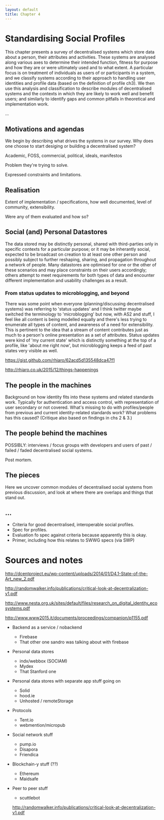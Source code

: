 ```yaml
---
layout: default
title: Chapter 4
---
```


# Standardising Social Profiles

This chapter presents a survey of decentralised systems which store data about a person, their attributes and activities. These systems are analysed along various axes to determine their intended function, fitness for purpose and how they are or were ultimately used and to what extent. A particular focus is on treatment of individuals as users of or participants in a system, and we classify systems according to their approach to handling user identities and profile data (based on the definition of profile ch3). We then use this analysis and classification to describe modules of decentralised systems and the contexts in which they are likely to work well and benefit users; and similarly to identify gaps and common pitfalls in theoretical and implementation work.

...

## Motivations and agendas

We begin by describing what drives the systems in our survey. Why does one choose to start desiging or building a decentralised system?

Academic, FOSS, commercial, political, ideals, manifestos

Problem they're trying to solve.

Expressed constraints and limitations.

## Realisation

Extent of implementation / specifications, how well documented, level of community, extensibility.

Were any of them evaluated and how so?

## Social (and) Personal Datastores

The data stored may be distinctly personal, shared with third-parties only in specific contexts for a particular purpose; or it may be inherantly social, expected to be broadcast on creation to at least one other person and possibly subject to further reshaping, sharing, and propagation throughout a network of people. Many datastores are optimised for one or the other of these scenarios and may place constraints on their users accordingly; others attempt to meet requirements for both types of data and encounter different implementation and usability challenges as a result.

### From status updates to microblogging, and beyond

There was some point when everyone (planning/discussing decentralised systems) was referring to 'status updates' and I think twitter maybe switched the terminology to 'microblogging' but now, with AS2 and stuff, I feel like all content is being modelled equally and there's less trying to enumerate all types of content, and awareness of a need for extensibility. This is pertinent to the idea that a stream of content contributes just as much to a person's online presentation as a set of attributes. Status updates were kind of 'my current state' which is distinctly something at the top of a profile, like 'about me right now', but microblogging keeps a feed of past states very visible as well.

https://gist.github.com/rhiaro/62acd5d135548dca47f1

http://rhiaro.co.uk/2015/12/things-happenings

## The people in the machines

Background on how identity fits into these systems and related standards work. Typically for authentication and access control, with representation of user secondary or not covered. What's missing to do with profiles/people from previous and current identity-related standards work? What problems has this caused? (Critique also based on findings in chs 2 & 3.)

## The people behind the machines

POSSIBLY: interviews / focus groups with developers and users of past / failed / faded decentralised social systems.

Post mortem.

## The pieces

Here we uncover common modules of decentralised social systems from previous discussion, and look at where there are overlaps and things that stand out.



## ...

* Criteria for good decentralised, interoperable social profiles.
* Spec for profiles.
* Evaluation fo spec against criteria because apparently this is okay.
* Primer, including how this relates to SWWG specs (via SWP)

# Sources and notes

http://dcentproject.eu/wp-content/uploads/2014/01/D4.1-State-of-the-Art_new_2.pdf

http://randomwalker.info/publications/critical-look-at-decentralization-v1.pdf

http://www.nesta.org.uk/sites/default/files/research_on_digital_identity_ecosystems.pdf

http://www.www2015.it/documents/proceedings/companion/p1155.pdf

* Backend as a service / nobackend
  * Firebase
  * That other one sandro was talking about with firebase
* Personal data stores
  * indx/webbox (SOCIAM)
  * Mydex
  * That Stanford one
* Personal data stores with separate app stuff going on
  * Solid
  * hood.ie
  * Unhosted / remoteStorage
* Protocols
  * Tent.io
  * webmention/micropub
* Social network stuff
  * pump.io
  * Disapora
  * Friendica
* Blockchain-y stuff (??)
  * Ethereum
  * Maidsafe
* Peer to peer stuff
  * scuttlebot

  http://randomwalker.info/publications/critical-look-at-decentralization-v1.pdf
